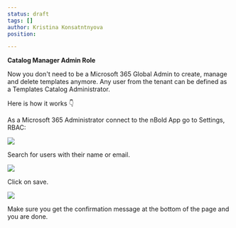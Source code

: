 ```yaml
---
status: draft
tags: []
author: Kristina Konsatntnyova
position: 

---
```

**Catalog Manager Admin Role**

Now you don't need to be a Microsoft 365 Global Admin to create, manage and delete templates anymore. Any user from the tenant can be defined as a Templates Catalog Administrator.

Here is how it works 👇

As a Microsoft 365 Administrator connect to the nBold App go to Settings, RBAC:

![](/uploads/rbac.jpg)

Search for users with their name or email.

![](/uploads/rbac-1.jpg)

Click on save.

![](/uploads/rbac-save.jpg)

Make sure you get the confirmation message at the bottom of the page and you are done. 